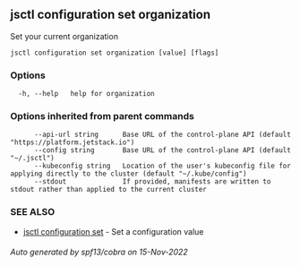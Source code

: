## jsctl configuration set organization

Set your current organization

```
jsctl configuration set organization [value] [flags]
```

### Options

```
  -h, --help   help for organization
```

### Options inherited from parent commands

```
      --api-url string      Base URL of the control-plane API (default "https://platform.jetstack.io")
      --config string       Base URL of the control-plane API (default "~/.jsctl")
      --kubeconfig string   Location of the user's kubeconfig file for applying directly to the cluster (default "~/.kube/config")
      --stdout              If provided, manifests are written to stdout rather than applied to the current cluster
```

### SEE ALSO

* [jsctl configuration set](jsctl_configuration_set.md)	 - Set a configuration value

###### Auto generated by spf13/cobra on 15-Nov-2022
